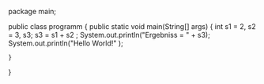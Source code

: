package main;

public class programm {
	public static void main(String[] args) {
		int s1 = 2, s2 = 3, s3;
		s3 = s1 + s2 ;
		System.out.println("Ergebniss = " + s3);
		System.out.println("Hello World!" );
		
	}
}
